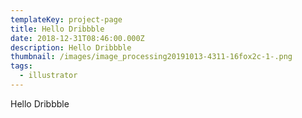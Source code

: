 ```yaml
---
templateKey: project-page
title: Hello Dribbble
date: 2018-12-31T08:46:00.000Z
description: Hello Dribbble
thumbnail: /images/image_processing20191013-4311-16fox2c-1-.png
tags:
  - illustrator
---
```

Hello Dribbble